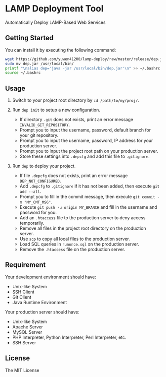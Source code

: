 # LAMP Deployment Tool #

Automatically Deploy LAMP-Based Web Services

## Getting Started ##

You can install it by executing the following command:

```bash
wget https://github.com/yuwen41200/lamp-deploy/raw/master/release/dep.jar
sudo mv dep.jar /usr/local/bin/
printf "\nalias dep='java -jar /usr/local/bin/dep.jar'\n" >> ~/.bashrc
source ~/.bashrc
```

## Usage ##

1. Switch to your project root directory by `cd /path/to/my/proj/`.

2. Run `dep init` to setup a new configuration.

    * If directory `.git` does not exists, print an error message `INVALID_GIT_REPOSITORY`.
    * Prompt you to input the username, password, default branch for your git repository.
    * Prompt you to input the username, password, IP address for your production server.
    * Prompt you to input the project root path on your production server.
    * Store these settings into `.depcfg` and add this file to `.gitignore`.

3. Run `dep` to deploy your project.

    * If file `.depcfg` does not exists, print an error message `DEP_NOT_CONFIGURED`.
    * Add `.depcfg` to `.gitignore` if it has not been added, then execute `git add --all`.
    * Prompt you to fill in the commit message, then execute `git commit -m "MY_CMT_MSG"`.
    * Execute `git push -u origin MY_BRANCH` and fill in the username and password for you.
    * Add an `.htaccess` file to the production server to deny access temporarily.
    * Remove all files in the project root directory on the production server.
    * Use `scp` to copy all local files to the production server.
    * Load SQL queries in `runonce.sql` on the production server.
    * Remove the `.htaccess` file on the production server.

## Requirement ##

Your development environment should have:

+ Unix-like System
+ SSH Client
+ Git Client
+ Java Runtime Environment

Your production server should have:

+ Unix-like System
+ Apache Server
+ MySQL Server
+ PHP Interpreter, Python Interpreter, Perl Interpreter, etc.
+ SSH Server

## License ##

The MIT License
